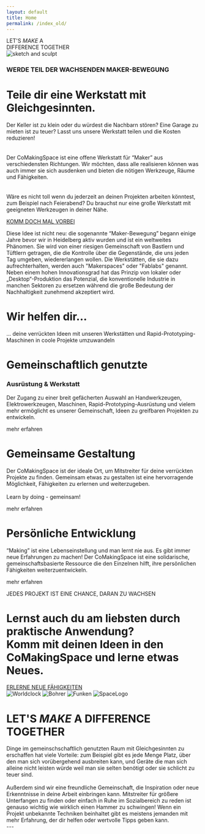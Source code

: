 ```yaml
---
layout: default
title: Home
permalink: /index_old/
---
```


<link rel="stylesheet" href="assets/css/index.css">
<script type="module" src="assets/js/index.js"></script>

<space-banner>
<span slot="title">LET'S <i class="green">MAKE</i> A<br> DIFFERENCE TOGETHER</span>
</space-banner>
<div class="first_paragraph">
<img src="assets/images/sketch_and_sculpt.png" alt="sketch and sculpt">
<span class="p1_text">
<h3>WERDE TEIL DER WACHSENDEN MAKER-BEWEGUNG</h3>
<h1>Teile dir eine Werkstatt mit Gleichgesinnten.</h1>
<p>
Der Keller ist zu klein oder du würdest die Nachbarn stören? Eine Garage zu mieten ist zu teuer?
Lasst uns unsere Werkstatt teilen und die Kosten reduzieren!
<br>
<br>
<br>
Der CoMakingSpace ist eine offene Werkstatt für “Maker” aus verschiedensten Richtungen. Wir möchten,
dass alle realisieren können was auch immer sie sich ausdenken und bieten die nötigen Werkzeuge, Räume
und Fähigkeiten.
<br>
<br>
<br>
Wäre es nicht toll wenn du jederzeit an deinen Projekten arbeiten könntest, zum Beispiel nach
Feierabend?
Du brauchst nur eine große Werkstatt mit geeigneten Werkzeugen in deiner Nähe.
</p>
<btn-link href="Kontakt">
<a class="pure-button" href="/contact.html">
KOMM DOCH MAL VORBEI
</a>
</btn-link>
</span>
</div>
<div class="second_paragraph">
<p>
Diese Idee ist nicht neu: die sogenannte “Maker-Bewegung” begann einige Jahre bevor wir in Heidelberg aktiv
wurden und ist ein weltweites Phänomen. Sie wird von einer riesigen Gemeinschaft von Bastlern und Tüftlern
getragen, die die Kontrolle über die Gegenstände, die uns jeden Tag umgeben, wiedererlangen wollen. Die
Werkstätten, die sie dazu aufrechterhalten, werden auch "Makerspaces" oder "Fablabs" genannt. Neben einem
hohen Innovationsgrad hat das Prinzip von lokaler oder „Desktop“-Produktion das Potenzial, die
konventionelle Industrie in manchen Sektoren zu ersetzen während die große Bedeutung der Nachhaltigkeit
zunehmend akzeptiert wird.
</p>
<span>
<h1>Wir helfen dir...</h1>
<p>
... deine verrückten Ideen mit unseren Werkstätten und Rapid-Prototyping-Maschinen in coole Projekte
umzuwandeln
</p>
</span>
</div>
<div class="third_paragraph">
<div class="part_one">
<h1>Gemeinschaftlich genutzte</h1>
<h3>Ausrüstung &amp; Werkstatt</h3>
<p>
Der Zugang zu einer breit gefächerten Auswahl an Handwerkzeugen, Elektrowerkzeugen, Maschinen,
Rapid-Prototyping-Ausrüstung und vielem mehr ermöglicht es unserer Gemeinschaft, Ideen zu greifbaren
Projekten zu entwickeln.
</p>
<space-link href="Mach mit">mehr erfahren</space-link>
</div>
<div class="part_two">
<h1>Gemeinsame Gestaltung</h1>
<p>
Der CoMakingSpace ist der ideale Ort, um Mitstreiter für deine verrückten Projekte zu finden. Gemeinsam
etwas zu gestalten ist eine hervorragende Möglichkeit, Fähigkeiten zu erlernen und weiterzugeben.
<br>
<br>
Learn by doing - gemeinsam!
</p>
<space-link href="Mach mit">mehr erfahren</space-link>
</div>
<div class="part_three">
<h1>Persönliche Entwicklung</h1>
<p>
“Making” ist eine Lebenseinstellung und man lernt nie aus. Es gibt immer neue Erfahrungen zu machen! Der
CoMakingSpace ist eine solidarische, gemeinschaftsbasierte Ressource die den Einzelnen hilft, ihre
persönlichen Fähigkeiten weiterzuentwickeln.
</p>
<space-link href="Mach mit">mehr erfahren</space-link>
</div>
</div>
<image-slider>
<span slot="images">




</span>
<p slot="subtitle">
JEDES PROJEKT IST EINE CHANCE, DARAN ZU WACHSEN
</p>
</image-slider>
<div class="fith_paragraph">
<h1>Lernst auch du am liebsten durch praktische Anwendung?<br>
Komm mit deinen Ideen in den CoMakingSpace und lerne etwas Neues.</h1>
<btn-link href="Mach mit">
<a class="pure-button" href="/join_us.html">
ERLERNE NEUE FÄHIGKEITEN
</a>
</btn-link>
</div>
<div class="image_collection">
<img class="image_world_clock" src="assets/images/world_clock.png" alt="Worldclock">
<img class="image_drill" src="assets/images/drill.jpg" alt="Bohrer">
<img class="image_sparks" src="assets/images/sparks.jpg" alt="Funken">
<img class="image_sprayed" src="assets/images/space_sprayed.png" alt="SpaceLogo">
</div>
<div class="sixth_paragraph">
<h1>LET'S <i class="green">MAKE</i> A DIFFERENCE TOGETHER</h1>
<p>
Dinge im gemeinschschaftlich genutzten Raum mit Gleichgesinnten zu erschaffen hat viele Vorteile: zum
Beispiel gibt es jede Menge Platz, über den man sich vorübergehend ausbreiten kann, und Geräte die man sich
alleine nicht leisten würde weil man sie selten benötigt oder sie schlicht zu teuer sind.
<br>
<br>
Außerdem sind wir eine freundliche Gemeinschaft, die Inspiration oder neue Erkenntnisse in deine Arbeit
einbringen kann. Mitstreiter für größere Unterfangen zu finden oder einfach in Ruhe im Sozialbereich zu
reden ist genauso wichtig wie wirklich einen Hammer zu schwingen! Wenn ein Projekt unbekannte Techniken
beinhaltet gibt es meistens jemanden mit mehr Erfahrung, der dir helfen oder wertvolle Tipps geben kann.
<br>
---

